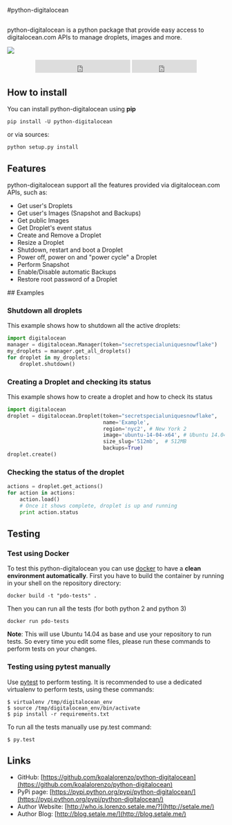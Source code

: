 #python-digitalocean
## 

python-digitalocean is a python package that provide easy access to digitalocean.com APIs to manage droplets, images and more.

[![](https://travis-ci.org/koalalorenzo/python-digitalocean.svg)](https://travis-ci.org/koalalorenzo/python-digitalocean)

<div align="center">

<iframe src="http://ghbtns.com/github-btn.html?user=koalalorenzo&repo=python-digitalocean&type=follow&size=large&count=true"
  allowtransparency="true" frameborder="0" scrolling="0" width="220" height="30"></iframe>

<iframe src="http://ghbtns.com/github-btn.html?user=koalalorenzo&repo=python-digitalocean&type=watch&size=large&count=true"
  allowtransparency="true" frameborder="0" scrolling="0" width="150" height="30"></iframe>

</div>

## How to install

You can install python-digitalocean using **pip**

    pip install -U python-digitalocean

or via sources:

    python setup.py install

## Features
python-digitalocean support all the features provided via digitalocean.com APIs, such as:

* Get user's Droplets
* Get user's Images (Snapshot and Backups)
* Get public Images
* Get Droplet's event status
* Create and Remove a Droplet
* Resize a Droplet
* Shutdown, restart and boot a Droplet
* Power off, power on and "power cycle" a Droplet
* Perform Snapshot
* Enable/Disable automatic Backups
* Restore root password of a Droplet


## Examples
### Shutdown all droplets

This example shows how to shutdown all the active droplets:

```python
import digitalocean
manager = digitalocean.Manager(token="secretspecialuniquesnowflake")
my_droplets = manager.get_all_droplets()
for droplet in my_droplets:
    droplet.shutdown()
```

### Creating a Droplet and checking its status

This example shows how to create a droplet and how to check its status

```python
import digitalocean
droplet = digitalocean.Droplet(token="secretspecialuniquesnowflake",
                               name='Example',
                               region='nyc2', # New York 2
                               image='ubuntu-14-04-x64', # Ubuntu 14.04 x64
                               size_slug='512mb',  # 512MB
                               backups=True)
droplet.create()
```

### Checking the status of the droplet
```python
actions = droplet.get_actions()
for action in actions:
    action.load()
    # Once it shows complete, droplet is up and running
    print action.status
```

## Testing

### Test using Docker
To test this python-digitalocean you can use [docker](https://www.docker.com) to have a **clean environment automatically**. First you have to build the container by running in your shell on the repository directory:

    docker build -t "pdo-tests" .

Then you can run all the tests (for both python 2 and python 3)

    docker run pdo-tests

**Note**: This will use Ubuntu 14.04 as base and use your repository to run tests. So every time you edit some files, please run these commands to perform tests on your changes.

### Testing using pytest manually
Use [pytest](http://pytest.org/) to perform testing. It is recommended to use a dedicated virtualenv to perform tests, using these commands:

    $ virtualenv /tmp/digitalocean_env
    $ source /tmp/digitalocean_env/bin/activate
    $ pip install -r requirements.txt

To run all the tests manually use py.test command:

    $ py.test


## Links

  * GitHub: [https://github.com/koalalorenzo/python-digitalocean](https://github.com/koalalorenzo/python-digitalocean)
  * PyPi page: [https://pypi.python.org/pypi/python-digitalocean/](https://pypi.python.org/pypi/python-digitalocean/)
  * Author Website: [http://who.is.lorenzo.setale.me/?](http://setale.me/)
  * Author Blog: [http://blog.setale.me/](http://blog.setale.me/)
